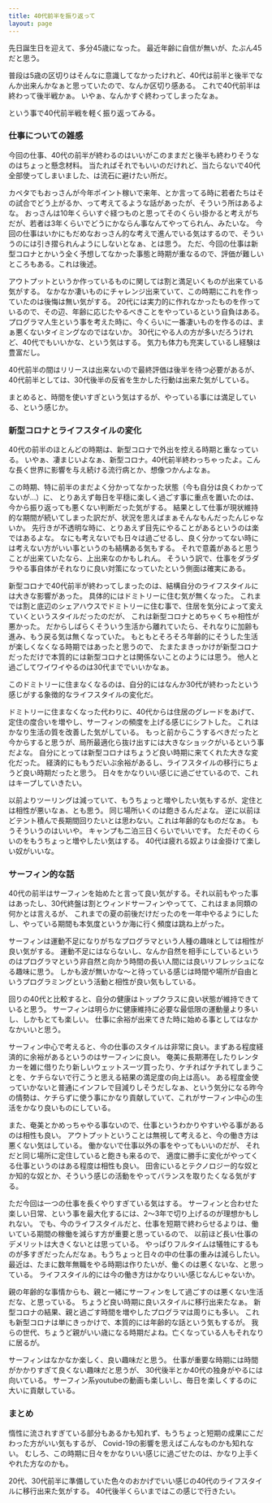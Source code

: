 ```yaml
---
title: 40代前半を振り返って
layout: page
---
```

先日誕生日を迎えて、多分45歳になった。
最近年齢に自信が無いが、たぶん45だと思う。

普段は5歳の区切りはそんなに意識してなかったけれど、40代は前半と後半でなんか出来んかなぁと思っていたので、なんか区切り感ある。
これで40代前半は終わって後半戦かぁ。
いやぁ、なんかすぐ終わってしまったなぁ。

という事で40代前半戦を軽く振り返ってみる。

### 仕事についての雑感

今回の仕事、40代の前半が終わるのはいいがこのままだと後半も終わりそうなのはちょっと懸念材料。
当たればそれでもいいのだけれど、当たらないで40代全部使ってしまいました、は流石に避けたい所だ。

カペタでもおっさんが今年ポイント稼いで来年、とか言ってる時に若者たちはその試合でどう上がるか、って考えてるような話があったが、そういう所はあるよな。
おっさんは10年くらいすぐ経つものと思ってそのくらい掛かると考えがちだが、若者は3年くらいでどうにかならん事なんてやってられん、みたいな。
今回の仕事はいかにもだめなおっさん的な考えで進んでいる気はするので、そういうのには引き摺られんようにしないとなぁ、とは思う。
ただ、今回の仕事は新型コロナとかいう全く予想してなかった事態と時期が重なるので、評価が難しいところもある。これは後述。

アウトプットというか作っているものに関しては割と満足いくものが出来ている気がする。
なかなか凄いものにチャレンジ出来ていて、この時期にこれを作っていたのは後悔は無い気がする。
20代には実力的に作れなかったものを作っているので、その辺、年齢に応じたやるべきことをやっているという自負はある。
プログラマ人生という事を考えた時に、今くらいに一番凄いものを作るのは、まぁ悪くないタイミングなのではないか。
30代にやる人の方が多いだろうけれど、40代でもいいかな、という気はする。
気力も体力も充実しているし経験は豊富だし。

40代前半の間はリリースは出来ないので最終評価は後半を待つ必要があるが、
40代前半としては、30代後半の反省を生かした行動は出来た気がしている。

まとめると、時間を使いすぎという気はするが、やっている事には満足している、という感じか。

### 新型コロナとライフスタイルの変化

40代の前半のほとんどの時期は、新型コロナで外出を控える時期と重なっている。
いやぁ、凄まじいよなぁ、新型コロナ。40代前半終わっちゃったよ。こんな長く世界に影響を与え続ける流行病とか、想像つかんよなぁ。

この時期、特に前半のまだよく分かってなかった状態（今も自分は良くわかってないが…）に、
とりあえず毎日を平穏に楽しく過ごす事に重点を置いたのは、今から振り返っても悪くない判断だった気がする。
結果として仕事が現状維持的な期間が続いてしまった訳だが、状況を思えばまぁそんなもんだったんじゃないか。
先行きが不透明な時に、とりあえず目先にやることがあるというのは楽ではあるよな。
なにも考えないでも日々は過ごせるし、良く分かってない時には考えない方がいい事というのも結構ある気もする。
それで意義があると思うことが出来ていたなら、上出来なのかもしれん。
そういう訳で、仕事をダラダラやる事自体がそれなりに良い対策になっていたという側面は確実にある。

新型コロナで40代前半が終わってしまったのは、結構自分のライフスタイルには大きな影響があった。
具体的にはドミトリーに住む気が無くなった。
これまでは割と底辺のシェアハウスでドミトリーに住む事で、住居を気分によって変えていくというスタイルだったのだが、
これは新型コロナとめちゃくちゃ相性が悪かった。
だからしばらくそういう生活から離れていたら、それなりに加齢も進み、もう戻る気は無くなっていた。
もともとそろそろ年齢的にそうした生活が楽しくなくなる時期ではあったと思うので、
たまたまきっかけが新型コロナだっただけで本質的には新型コロナとは関係ないことのようには思う。
他人と過ごしてワイワイやるのは30代まででいいかなぁ。

このドミトリーに住まなくなるのは、自分的にはなんか30代が終わったという感じがする象徴的なライフスタイルの変化だ。

ドミトリーに住まなくなった代わりに、40代からは住居のグレードをあげて、定住の度合いを増やし、サーフィンの頻度を上げる感じにシフトした。
これはかなり生活の質を改善した気がしている。
もっと前からこうするべきだったと今からすると思うが、局所最適化ら抜け出すには大きなショックがいるという事だよな。
自分にとっては新型コロナはちょうど良い時期に来てくれた大きな変化だった。
経済的にももうだいぶ余裕があるし、ライフスタイルの移行にちょうど良い時期だったと思う。
日々をかなりいい感じに過ごせているので、これはキープしていきたい。

以前よりツーリングは減っていて、もうちょっと増やしたい気もするが、定住とは相性が悪いなぁ、とも思う。
同じ場所いくのは飽きるんだよな。
逆に以前ほどテント積んで長期間回りたいとは思わない。これは年齢的なものだなぁ。
もうそういうのはいいや。
キャンプも二泊三日くらいでいいです。
ただそのくらいのをもうちょっと増やしたい気はする。
40代は疲れる奴よりは金掛けて楽しい奴がいいな。

### サーフィン的な話

40代の前半はサーフィンを始めたと言って良い気がする。それ以前もやった事はあったし、30代終盤は割とウィンドサーフィンやってて、これはまぁ同類の何かとは言えるが、
これまでの夏の前後だけだったのを一年中やるようにしたし、やっている期間も本気度というか海に行く頻度は跳ね上がった。

サーフィンは運動不足になりがちなプログラマという人種の趣味としては相性が良い気がする。
運動不足にはならないし、なんか自然を相手にしているというのはプログラマという非自然と向かう時間の長い人間には良いリフレッシュになる趣味に思う。
しかも波が無いかな〜と待っている感じは時間や場所が自由というプログラミングという活動と相性が良い気もしている。

回りの40代と比較すると、自分の健康はトップクラスに良い状態が維持できていると思う。
サーフィンは明らかに健康維持に必要な最低限の運動量より多いし、しかもとても楽しい。
仕事に余裕が出来てきた時に始める事としてはなかなかいいと思う。

サーフィン中心で考えると、今の仕事のスタイルは非常に良い。まずある程度経済的に余裕があるというのはサーフィンに良い。
奄美に長期滞在したりレンタカーを雑に借りたり新しいウェットスーツ買ったり、ケチればケチれてしまうことを、ケチらないで行こうと思える結果の満足度の向上は高い。
ある程度金使っていかないと普通にインフレで目減りしそうだしなぁ、という気分になる昨今の情勢は、ケチらずに使う事にかなり貢献していて、これがサーフィン中心の生活をかなり良いものにしている。

また、奄美とかめっちゃやる事ないので、仕事というわかりやすいやる事があるのは相性も良い。
アウトプットということは無視して考えると、今の働き方は悪くない気はしている。
働かないで仕事以外の事をやってもいいのだが、
それだと同じ場所に定住していると飽きも来るので、
適度に勝手に変化がやってくる仕事というのはある程度は相性も良い。
田舎にいるとテクノロジー的な奴とか知的な奴とか、そういう感じの活動をやってバランスを取りたくなる気がする。

ただ今回は一つの仕事を長くやりすぎている気はする。
サーフィンと合わせた楽しい日常、という事を最大化するには、2〜3年で切り上げるのが理想かもしれない。
でも、今のライフスタイルだと、仕事を短期で終わらせるよりは、働いている期間の稼働を減らす方が重要と思っているので、
以前ほど長い仕事のデメリットは大きくないとは思っている。
やっぱりフルタイムは犠牲にするものが多すぎだったんだなぁ。もうちょっと日々の中の仕事の重みは減らしたい。
最近は、たまに数年無職をやる時期は作りたいが、働くのは悪くないな、と思っている。
ライフスタイル的には今の働き方はかなりいい感じなんじゃないか。

親の年齢的な事情からも、親と一緒にサーフィンをして過ごすのは悪くない生活だな、と思っている。
ちょうど良い時期に良いスタイルに移行出来たなぁ。
新型コロナの結果、親と過ごす時間を増やしたプログラマは周りにも多い。
これも新型コロナは単にきっかけで、本質的には年齢的な話という気もするが。
我らの世代、ちょうど親がいい歳になる時期だよね。亡くなっている人もそれなりに居るが。

サーフィンはなかなか楽しく、良い趣味だと思う。
仕事が重要な時期には時間がかかりすぎて良くない趣味だと思うが、
30代後半とか40代の独身がやるには向いている。
サーフィン系youtubeの動画も楽しいし、毎日を楽しくするのに大いに貢献している。

### まとめ

惰性に流されすぎている部分もあるかも知れず、もうちょっと短期の成果にこだわった方がいい気もするが、
Covid-19の影響を思えばこんなものかも知れない。
むしろ、この時期に日々をかなりいい感じに過ごせたのは、かなり上手くやれた方なのかも。

20代、30代前半に準備していた色々のおかげでいい感じの40代のライフスタイルに移行出来た気がする。
40代後半くらいまではこの感じで行きたい。